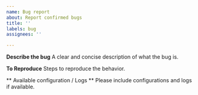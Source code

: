 ```yaml
---
name: Bug report
about: Report confirmed bugs
title: ''
labels: bug
assignees: ''

---
```


**Describe the bug**
A clear and concise description of what the bug is.

**To Reproduce**
Steps to reproduce the behavior.

** Available configuration / Logs **
Please include configurations and logs if available.
